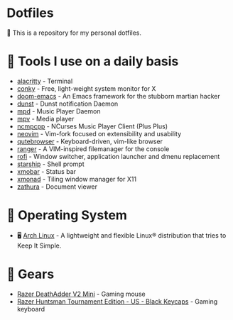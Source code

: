 # Dotfiles
:wrench: This is a repository for my personal dotfiles.

# :rocket: Tools I use on a daily basis
- [alacritty](https://github.com/alacritty/alacritty) - Terminal
- [conky](https://github.com/brndnmtthws/conky) - Free, light-weight system monitor for X
- [doom-emacs](https://github.com/hlissner/doom-emacs) - An Emacs framework for the stubborn martian hacker
- [dunst](https://dunst-project.org/) - Dunst notification Daemon
- [mpd](https://github.com/MusicPlayerDaemon/MPD) - Music Player Daemon
- [mpv](https://github.com/mpv-player/mpv) - Media player
- [ncmpcpp](https://github.com/ncmpcpp/ncmpcpp) - NCurses Music Player Client (Plus Plus)
- [neovim](https://github.com/neovim/neovim) - Vim-fork focused on extensibility and usability
- [qutebrowser](https://github.com/qutebrowser/qutebrowser) - Keyboard-driven, vim-like browser
- [ranger](https://github.com/ranger/ranger) - A VIM-inspired filemanager for the console
- [rofi](https://github.com/davatorium/rofi) - Window switcher, application launcher and dmenu replacement
- [starship](https://github.com/starship/starship) - Shell prompt
- [xmobar](https://github.com/jaor/xmobar) - Status bar
- [xmonad](https://github.com/xmonad/xmonad) - Tiling window manager for X11
- [zathura](https://github.com/pwmt/zathura) - Document viewer

# :penguin: Operating System
- :desktop_computer: [Arch Linux](https://archlinux.org/) - A lightweight and flexible Linux® distribution that tries to Keep It Simple.

# :nut_and_bolt: Gears
- [Razer DeathAdder V2 Mini](https://www2.razer.com/ap-en/store/razer-deathadder-v2-mini) - Gaming mouse
- [Razer Huntsman Tournament Edition - US - Black Keycaps](https://www.razer.com/gaming-keyboards/razer-huntsman-tournament-edition/RZ03-03080200-R3U1) - Gaming keyboard
